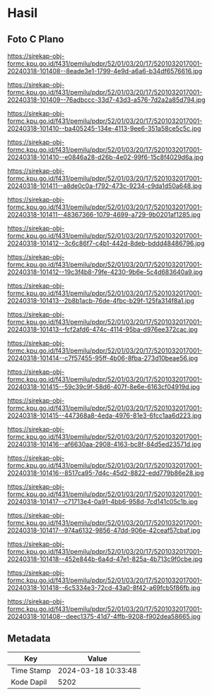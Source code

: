 # Hasil

## Foto C Plano

https://sirekap-obj-formc.kpu.go.id/f431/pemilu/pdpr/52/01/03/20/17/5201032017001-20240318-101408--8eade3e1-1799-4e9d-a6a6-b34df6576616.jpg

https://sirekap-obj-formc.kpu.go.id/f431/pemilu/pdpr/52/01/03/20/17/5201032017001-20240318-101409--76adbccc-33d7-43d3-a576-7d2a2a85d794.jpg

https://sirekap-obj-formc.kpu.go.id/f431/pemilu/pdpr/52/01/03/20/17/5201032017001-20240318-101410--ba405245-134e-4113-9ee6-351a58ce5c5c.jpg

https://sirekap-obj-formc.kpu.go.id/f431/pemilu/pdpr/52/01/03/20/17/5201032017001-20240318-101410--e0846a28-d26b-4e02-99f6-15c8f4029d6a.jpg

https://sirekap-obj-formc.kpu.go.id/f431/pemilu/pdpr/52/01/03/20/17/5201032017001-20240318-101411--a8de0c0a-f792-473c-9234-c9da1d50a648.jpg

https://sirekap-obj-formc.kpu.go.id/f431/pemilu/pdpr/52/01/03/20/17/5201032017001-20240318-101411--48367366-1079-4699-a729-9b0201af1285.jpg

https://sirekap-obj-formc.kpu.go.id/f431/pemilu/pdpr/52/01/03/20/17/5201032017001-20240318-101412--3c6c86f7-c4b1-442d-8deb-bddd48486796.jpg

https://sirekap-obj-formc.kpu.go.id/f431/pemilu/pdpr/52/01/03/20/17/5201032017001-20240318-101412--19c3f4b8-79fe-4230-9b6e-5c4d683640a9.jpg

https://sirekap-obj-formc.kpu.go.id/f431/pemilu/pdpr/52/01/03/20/17/5201032017001-20240318-101413--2b8b1acb-76de-4fbc-b29f-125fa314f8a1.jpg

https://sirekap-obj-formc.kpu.go.id/f431/pemilu/pdpr/52/01/03/20/17/5201032017001-20240318-101413--fcf2afd6-474c-4114-95ba-d976ee372cac.jpg

https://sirekap-obj-formc.kpu.go.id/f431/pemilu/pdpr/52/01/03/20/17/5201032017001-20240318-101414--c7f57455-95ff-4b06-8fba-273d10beae56.jpg

https://sirekap-obj-formc.kpu.go.id/f431/pemilu/pdpr/52/01/03/20/17/5201032017001-20240318-101415--59c39c9f-58d6-407f-8e6e-6163cf04919d.jpg

https://sirekap-obj-formc.kpu.go.id/f431/pemilu/pdpr/52/01/03/20/17/5201032017001-20240318-101415--447368a8-4eda-4976-81e3-6fcc1aa6d223.jpg

https://sirekap-obj-formc.kpu.go.id/f431/pemilu/pdpr/52/01/03/20/17/5201032017001-20240318-101416--af6630aa-2908-4163-bc8f-84d5ed23571d.jpg

https://sirekap-obj-formc.kpu.go.id/f431/pemilu/pdpr/52/01/03/20/17/5201032017001-20240318-101416--8517ca95-7d4c-45d2-8822-edd779b86e28.jpg

https://sirekap-obj-formc.kpu.go.id/f431/pemilu/pdpr/52/01/03/20/17/5201032017001-20240318-101417--c71713e4-0a91-4bb6-958d-7cd141c05c1b.jpg

https://sirekap-obj-formc.kpu.go.id/f431/pemilu/pdpr/52/01/03/20/17/5201032017001-20240318-101417--974a6132-9856-47dd-906e-42ceaf57cbaf.jpg

https://sirekap-obj-formc.kpu.go.id/f431/pemilu/pdpr/52/01/03/20/17/5201032017001-20240318-101418--452e844b-6a4d-47e1-825a-4b713c9f0cbe.jpg

https://sirekap-obj-formc.kpu.go.id/f431/pemilu/pdpr/52/01/03/20/17/5201032017001-20240318-101418--6c5334e3-72cd-43a0-8f42-a69fcb5f86fb.jpg

https://sirekap-obj-formc.kpu.go.id/f431/pemilu/pdpr/52/01/03/20/17/5201032017001-20240318-101408--deec1375-41d7-4ffb-9208-f902dea58665.jpg


## Metadata

| Key        | Value               |
| ---------- | ------------------- |
| Time Stamp | 2024-03-18 10:33:48 |
| Kode Dapil | 5202                |



